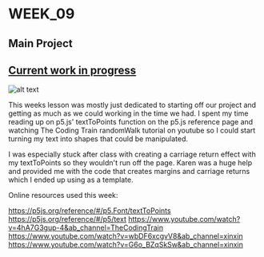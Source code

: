 # WEEK_09

## Main Project
## [Current work in progress](https://TajHealy.github.io/CodeWords/week_09/randomWalker/) 
![alt text](https://github.com/TajHealy/CodeWords/blob/master/week_09/week9images/week8Prog.jpg?raw=true)

This weeks lesson was mostly just dedicated to starting off our project and getting as much as we could working in the time we had. I spent my time reading up on p5.js' textToPoints function on the p5.js reference page and watching The Coding Train randomWalk tutorial on youtube so I could start turning my text into shapes that could be manipulated. 

I was especially stuck after class with creating a carriage return effect with my textToPoints so they wouldn't run off the page. Karen was a huge help and provided me with the code that creates margins and carriage returns which I ended up using as a template. 


Online resources used this week:

https://p5js.org/reference/#/p5.Font/textToPoints
https://p5js.org/reference/#/p5/text
https://www.youtube.com/watch?v=4hA7G3gup-4&ab_channel=TheCodingTrain
https://www.youtube.com/watch?v=wbDF6xcgvV8&ab_channel=xinxin
https://www.youtube.com/watch?v=G6o_BZqSkSw&ab_channel=xinxin
 
